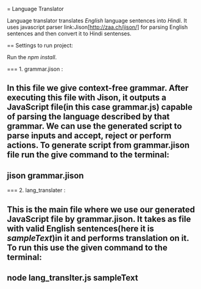 = Language Translator

Language translator translates *English* language sentences into *Hindi*. It uses javascript parser link:Jison[http://zaa.ch/jison/] for parsing English sentences and then convert it to Hindi sentenses.

== Settings to run project:

Run the *npm install*.

=== 1. grammar.jison :

In this file we give context-free grammar. After executing this file with Jison, it outputs a JavaScript file(in this case grammar.js) capable of parsing the language described by that grammar. We can use the generated script to parse inputs and accept, reject or perform actions. To generate script from grammar.jison file run the give command to the terminal:
----
jison grammar.jison
----

=== 2. lang_translater :

This is the main file where we use our generated JavaScript file by grammar.jison. It takes as file with valid English sentences(here it is *sampleText*)in it and performs translation on it. To run this use the given command to the terminal:
----
node lang_translter.js sampleText
----
